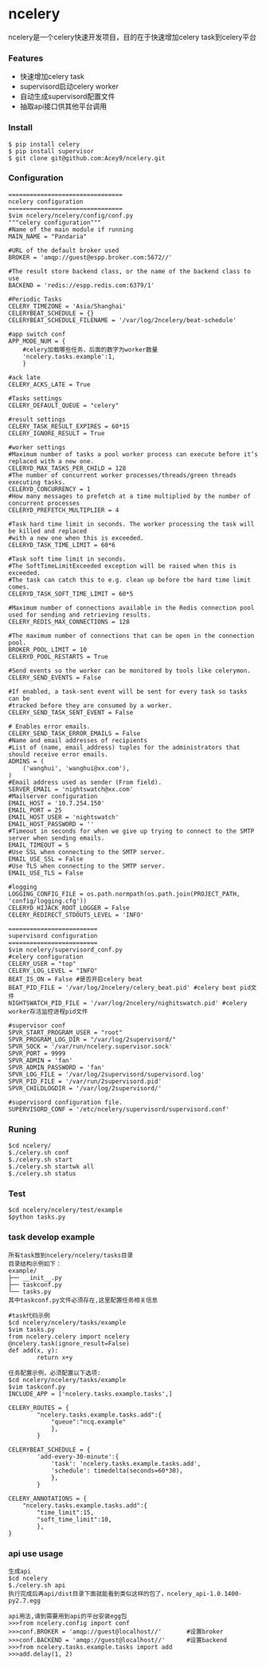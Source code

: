 ncelery
=========================
ncelery是一个celery快速开发项目，目的在于快速增加celery task到celery平台

### Features
- 快速增加celery task
- supervisord启动celery worker
- 自动生成supervisord配置文件
- 抽取api接口供其他平台调用

### Install
    $ pip install celery
	$ pip install supervisor
	$ git clone git@github.com:Acey9/ncelery.git

### Configuration
	================================
	ncelery configuration
	================================
	$vim ncelery/ncelery/config/conf.py
	"""celery configuration"""
	#Name of the main module if running
	MAIN_NAME = "Pandaria"

	#URL of the default broker used
	BROKER = 'amqp://guest@espp.broker.com:5672//'

	#The result store backend class, or the name of the backend class to use
	BACKEND = 'redis://espp.redis.com:6379/1'
         
	#Periodic Tasks 
	CELERY_TIMEZONE = 'Asia/Shanghai'
	CELERYBEAT_SCHEDULE = {}
	CELERYBEAT_SCHEDULE_FILENAME = '/var/log/2ncelery/beat-schedule'

	#app switch conf
	APP_MODE_NUM = {
        #celery加载哪些任务，后面的数字为worker数量
        'ncelery.tasks.example':1,
        }

	#ack late
	CELERY_ACKS_LATE = True

	#Tasks settings
	CELERY_DEFAULT_QUEUE = "celery"

	#result settings
	CELERY_TASK_RESULT_EXPIRES = 60*15
	CELERY_IGNORE_RESULT = True

	#worker settings
	#Maximum number of tasks a pool worker process can execute before it’s replaced with a new one.
	CELERYD_MAX_TASKS_PER_CHILD = 128
	#The number of concurrent worker processes/threads/green threads executing tasks.
	CELERYD_CONCURRENCY = 1
	#How many messages to prefetch at a time multiplied by the number of concurrent processes
	CELERYD_PREFETCH_MULTIPLIER = 4

	#Task hard time limit in seconds. The worker processing the task will be killed and replaced 
	#with a new one when this is exceeded.
	CELERYD_TASK_TIME_LIMIT = 60*6

	#Task soft time limit in seconds.
	#The SoftTimeLimitExceeded exception will be raised when this is exceeded. 
	#The task can catch this to e.g. clean up before the hard time limit comes.
	CELERYD_TASK_SOFT_TIME_LIMIT = 60*5

	#Maximum number of connections available in the Redis connection pool used for sending and retrieving results.
	CELERY_REDIS_MAX_CONNECTIONS = 128

	#The maximum number of connections that can be open in the connection pool.
	BROKER_POOL_LIMIT = 10
	CELERYD_POOL_RESTARTS = True

	#Send events so the worker can be monitored by tools like celerymon.
	CELERY_SEND_EVENTS = False

	#If enabled, a task-sent event will be sent for every task so tasks can be 
	#tracked before they are consumed by a worker.
	CELERY_SEND_TASK_SENT_EVENT = False

	# Enables error emails.
	CELERY_SEND_TASK_ERROR_EMAILS = False
	#Name and email addresses of recipients
	#List of (name, email_address) tuples for the administrators that should receive error emails.
	ADMINS = (
    	('wanghui', 'wanghui@xx.com'),
	)
	#Email address used as sender (From field).
	SERVER_EMAIL = 'nightswatch@xx.com'
	#Mailserver configuration
	EMAIL_HOST = '10.7.254.150'
	EMAIL_PORT = 25
	EMAIL_HOST_USER = 'nightswatch'
	EMAIL_HOST_PASSWORD = ''
	#Timeout in seconds for when we give up trying to connect to the SMTP server when sending emails.
	EMAIL_TIMEOUT = 5
	#Use SSL when connecting to the SMTP server.
	EMAIL_USE_SSL = False
	#Use TLS when connecting to the SMTP server. 
	EMAIL_USE_TLS = False

	#logging
	LOGGING_CONFIG_FILE = os.path.normpath(os.path.join(PROJECT_PATH, 'config/logging.cfg'))
	CELERYD_HIJACK_ROOT_LOGGER = False
	CELERY_REDIRECT_STDOUTS_LEVEL = 'INFO'

	=========================
	supervisord configuration
	=========================
	$vim ncelery/supervisord_conf.py
	#celery configuration
	CELERY_USER = "top"
	CELERY_LOG_LEVEL = "INFO"                                  
	BEAT_IS_ON = False #是否开启celery beat
	BEAT_PID_FILE = '/var/log/2ncelery/celery_beat.pid' #celery beat pid文件
	NIGHTSWATCH_PID_FILE = '/var/log/2ncelery/nighitswatch.pid' #celery worker存活监控进程pid文件                          
	
	#supervisor conf
	SPVR_START_PROGRAM_USER = "root"
	SPVR_PROGRAM_LOG_DIR = "/var/log/2supervisord/"            
	SPVR_SOCK = '/var/run/ncelery.supervisor.sock'             
	SPVR_PORT = 9999 
	SPVR_ADMIN = 'fan'                                         
	SPVR_ADMIN_PASSWORD = 'fan'
	SPVR_LOG_FILE = '/var/log/2supervisord/supervisord.log'    
	SPVR_PID_FILE = '/var/run/2supervisord.pid'                
	SPVR_CHILDLOGDIR = '/var/log/2supervisord/'                
	    
	#supervisord configuration file.                           
	SUPERVISORD_CONF = '/etc/ncelery/supervisord/supervisord.conf' 

### Runing
    $cd ncelery/
	$./celery.sh conf
	$./celery.sh start
	$./celery.sh startwk all
	$./celery.sh status

### Test
	$cd ncelery/ncelery/test/example
	$python tasks.py

### task develop example
	所有task放到ncelery/ncelery/tasks目录
	目录结构示例如下：
	example/
	├── __init__.py
	├── taskconf.py
	└── tasks.py
	其中taskconf.py文件必须存在,这里配置任务相关信息
	
	#task代码示例
	$cd ncelery/ncelery/tasks/example
	$vim tasks.py
	from ncelery.celery import ncelery
	@ncelery.task(ignore_result=False)
	def add(x, y):
    		return x+y
	
	任务配置示例，必须配置以下选项:
	$cd ncelery/ncelery/tasks/example
	$vim taskconf.py
	INCLUDE_APP = ['ncelery.tasks.example.tasks',]

	CELERY_ROUTES = {
	        "ncelery.tasks.example.tasks.add":{
	            "queue":"ncq.example"
	            },
	        }
	
	CELERYBEAT_SCHEDULE = {
	        'add-every-30-minute':{
	            'task': 'ncelery.tasks.example.tasks.add',
	            'schedule': timedelta(seconds=60*30),
	            },
	        }
	
	CELERY_ANNOTATIONS = {
	    "ncelery.tasks.example.tasks.add":{
	        "time_limit":15,
	        "soft_time_limit":10,
	        },
	}

### api use usage
	生成api
	$cd ncelery
	$./celery.sh api
	执行完成后再api/dist目录下面就能看到类似这样的包了，ncelery_api-1.0.1400-py2.7.egg
	
	api用法,请到需要用到api的平台安装egg包
	>>>from ncelery.config import conf
	>>>conf.BROKER = 'amqp://guest@localhost//'       #设置broker
	>>>conf.BACKEND = 'amqp://guest@localhost//'      #设置backend
	>>>from ncelery.tasks.example.tasks import add
	>>>add.delay(1, 2)
